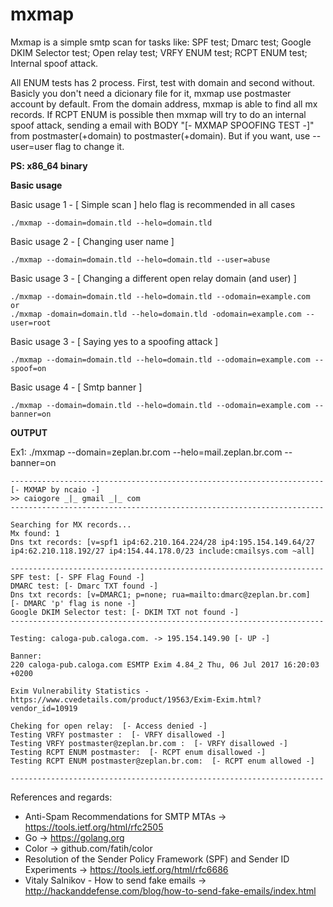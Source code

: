 # mxmap

Mxmap is a simple smtp scan for tasks like:
SPF test;
Dmarc test;
Google DKIM Selector test;
Open relay test;
VRFY ENUM test;
RCPT ENUM test;
Internal spoof attack.

All ENUM tests has 2 process. First, test with domain and second without. Basicly you don't need a dicionary file for it, mxmap use postmaster account by default. From the domain address, mxmap is able to find all mx records. If RCPT ENUM is possible then mxmap will try to do an internal spoof attack, sending a email with BODY "[- MXMAP SPOOFING TEST -]" from postmaster(+domain) to postmaster(+domain). But if you want, use --user=user flag to change it.

**PS: x86_64 binary**

**Basic usage** 

Basic usage 1 - [ Simple scan ]
helo flag is recommended in all cases

~~~~
./mxmap --domain=domain.tld --helo=domain.tld
~~~~

Basic usage 2 - [ Changing user name ]

~~~~
./mxmap --domain=domain.tld --helo=domain.tld --user=abuse
~~~~

Basic usage 3 - [ Changing a different open relay domain (and user) ]

~~~~
./mxmap --domain=domain.tld --helo=domain.tld --odomain=example.com
or
./mxmap -domain=domain.tld --helo=domain.tld -odomain=example.com --user=root
~~~~

Basic usage 3 - [ Saying yes to a spoofing attack ]

~~~~
./mxmap --domain=domain.tld --helo=domain.tld --odomain=example.com --spoof=on
~~~~

Basic usage 4 - [ Smtp banner ]

~~~~
./mxmap --domain=domain.tld --helo=domain.tld --odomain=example.com --banner=on
~~~~

**OUTPUT**

Ex1: ./mxmap --domain=zeplan.br.com --helo=mail.zeplan.br.com --banner=on

~~~~
----------------------------------------------------------------------
[- MXMAP by ncaio -]
>> caiogore _|_ gmail _|_ com
----------------------------------------------------------------------

Searching for MX records...
Mx found: 1
Dns txt records: [v=spf1 ip4:62.210.164.224/28 ip4:195.154.149.64/27 ip4:62.210.118.192/27 ip4:154.44.178.0/23 include:cmailsys.com ~all]

----------------------------------------------------------------------
SPF test: [- SPF Flag Found -]
DMARC test: [- Dmarc TXT found -]
Dns txt records: [v=DMARC1; p=none; rua=mailto:dmarc@zeplan.br.com]
[- DMARC 'p' flag is none -]
Google DKIM Selector test: [- DKIM TXT not found -]
----------------------------------------------------------------------

Testing: caloga-pub.caloga.com. -> 195.154.149.90 [- UP -]

Banner:
220 caloga-pub.caloga.com ESMTP Exim 4.84_2 Thu, 06 Jul 2017 16:20:03 +0200

Exim Vulnerability Statistics - https://www.cvedetails.com/product/19563/Exim-Exim.html?vendor_id=10919

Cheking for open relay:  [- Access denied -]
Testing VRFY postmaster :  [- VRFY disallowed -]
Testing VRFY postmaster@zeplan.br.com :  [- VRFY disallowed -]
Testing RCPT ENUM postmaster:  [- RCPT enum disallowed -]
Testing RCPT ENUM postmaster@zeplan.br.com:  [- RCPT enum allowed -]

----------------------------------------------------------------------
~~~~


References and regards:

*  Anti-Spam Recommendations for SMTP MTAs -> https://tools.ietf.org/html/rfc2505
*  Go -> https://golang.org
*  Color -> github.com/fatih/color
*  Resolution of the Sender Policy Framework (SPF) and Sender ID Experiments -> https://tools.ietf.org/html/rfc6686
*  Vitaly Salnikov - How to send fake emails -> http://hackanddefense.com/blog/how-to-send-fake-emails/index.html
